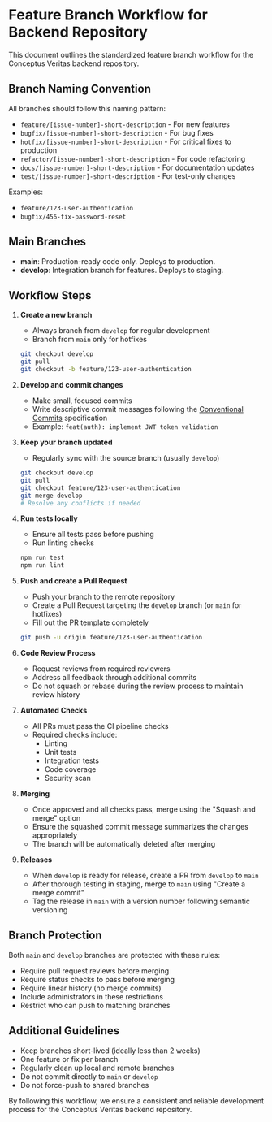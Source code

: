 # Feature Branch Workflow for Backend Repository

This document outlines the standardized feature branch workflow for the Conceptus Veritas backend repository.

## Branch Naming Convention

All branches should follow this naming pattern:

- `feature/[issue-number]-short-description` - For new features
- `bugfix/[issue-number]-short-description` - For bug fixes
- `hotfix/[issue-number]-short-description` - For critical fixes to production
- `refactor/[issue-number]-short-description` - For code refactoring
- `docs/[issue-number]-short-description` - For documentation updates
- `test/[issue-number]-short-description` - For test-only changes

Examples:
- `feature/123-user-authentication`
- `bugfix/456-fix-password-reset`

## Main Branches

- **main**: Production-ready code only. Deploys to production.
- **develop**: Integration branch for features. Deploys to staging.

## Workflow Steps

1. **Create a new branch**
   - Always branch from `develop` for regular development
   - Branch from `main` only for hotfixes

   ```bash
   git checkout develop
   git pull
   git checkout -b feature/123-user-authentication
   ```

2. **Develop and commit changes**
   - Make small, focused commits
   - Write descriptive commit messages following the [Conventional Commits](https://www.conventionalcommits.org/) specification
   - Example: `feat(auth): implement JWT token validation`

3. **Keep your branch updated**
   - Regularly sync with the source branch (usually `develop`)
   
   ```bash
   git checkout develop
   git pull
   git checkout feature/123-user-authentication
   git merge develop
   # Resolve any conflicts if needed
   ```

4. **Run tests locally**
   - Ensure all tests pass before pushing
   - Run linting checks
   
   ```bash
   npm run test
   npm run lint
   ```

5. **Push and create a Pull Request**
   - Push your branch to the remote repository
   - Create a Pull Request targeting the `develop` branch (or `main` for hotfixes)
   - Fill out the PR template completely
   
   ```bash
   git push -u origin feature/123-user-authentication
   ```

6. **Code Review Process**
   - Request reviews from required reviewers
   - Address all feedback through additional commits
   - Do not squash or rebase during the review process to maintain review history

7. **Automated Checks**
   - All PRs must pass the CI pipeline checks
   - Required checks include:
     - Linting
     - Unit tests
     - Integration tests
     - Code coverage
     - Security scan

8. **Merging**
   - Once approved and all checks pass, merge using the "Squash and merge" option
   - Ensure the squashed commit message summarizes the changes appropriately
   - The branch will be automatically deleted after merging

9. **Releases**
   - When `develop` is ready for release, create a PR from `develop` to `main`
   - After thorough testing in staging, merge to `main` using "Create a merge commit"
   - Tag the release in `main` with a version number following semantic versioning

## Branch Protection

Both `main` and `develop` branches are protected with these rules:

- Require pull request reviews before merging
- Require status checks to pass before merging
- Require linear history (no merge commits)
- Include administrators in these restrictions
- Restrict who can push to matching branches

## Additional Guidelines

- Keep branches short-lived (ideally less than 2 weeks)
- One feature or fix per branch
- Regularly clean up local and remote branches
- Do not commit directly to `main` or `develop`
- Do not force-push to shared branches

By following this workflow, we ensure a consistent and reliable development process for the Conceptus Veritas backend repository. 